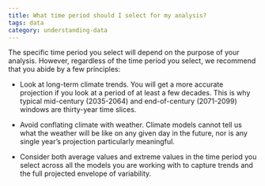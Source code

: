 ```yaml
---
title: What time period should I select for my analysis?
tags: data
category: understanding-data
---
```


The specific time period you select will depend on the purpose of your analysis. However, regardless of the time period you select, we recommend that you abide by a few principles:

- Look at long-term climate trends. You will get a more accurate projection if you look at a period of at least a few decades. This is why typical mid-century (2035-2064) and end-of-century (2071-2099) windows are thirty-year time slices.

- Avoid conflating climate with weather. Climate models cannot tell us what the weather will be like on any given day in the future, nor is any single year’s projection particularly meaningful.

- Consider both average values and extreme values in the time period you select across all the models you are working with to capture trends and the full projected envelope of variability.
